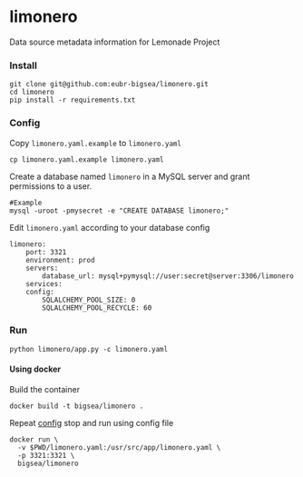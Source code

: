 # limonero
Data source metadata information for Lemonade Project

### Install
```
git clone git@github.com:eubr-bigsea/limonero.git
cd limonero
pip install -r requirements.txt
```

### Config
Copy `limonero.yaml.example` to `limonero.yaml`
```
cp limonero.yaml.example limonero.yaml
```

Create a database named `limonero` in a MySQL server and grant permissions to a user.
```
#Example
mysql -uroot -pmysecret -e "CREATE DATABASE limonero;"
```

Edit `limonero.yaml` according to your database config
```
limonero:
    port: 3321
    environment: prod
    servers:
        database_url: mysql+pymysql://user:secret@server:3306/limonero
    services:
    config:
        SQLALCHEMY_POOL_SIZE: 0
        SQLALCHEMY_POOL_RECYCLE: 60
```
### Run
```
python limonero/app.py -c limonero.yaml
```

#### Using docker
Build the container
```
docker build -t bigsea/limonero .
```

Repeat [config](#config) stop and run using config file
```
docker run \
  -v $PWD/limonero.yaml:/usr/src/app/limonero.yaml \
  -p 3321:3321 \
  bigsea/limonero
```
